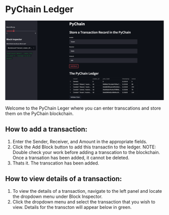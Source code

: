 # PyChain Ledger

![alt=""](Images/blockchain_interface.png)


Welcome to the PyChain Leger where you can enter transcations and store them on the PyChain blockchain.

## How to add a transaction:
1. Enter the Sender, Receiver, and Amount in the appropriate fields.
2. Click the Add Block button to add this transactin to the ledger.  NOTE: Double check your work before adding a transcation to the blockchain.  Once a transation has been added, it cannot be deleted.
3. Thats it.  The transcation has been added.

## How to view details of a transaction:
1. To view the details of a transaction, navigate to the left panel and locate the dropdown menu under Block Inspector.  
2. Click the dropdown menu and select the transaction that you wish to view.  Details for the transcton will appear below in green.
